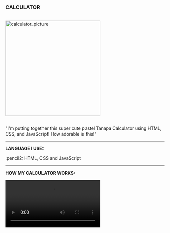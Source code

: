 <div>
  <h3>CALCULATOR</h3>
  <br>
  <div>
    <img src="https://github.com/TanapaPalmer/CALCULATOR/assets/119079803/539e1086-d368-48f7-8ef8-799565edb5b0" alt="calculator_picture" height="300"/>
  </div>
  <br>
  <p>"I'm putting together this super cute pastel Tanapa Calculator using HTML, CSS, and JavaScript! How adorable is this!"</p>

  <hr>

  <div>
    <p><strong>LANGUAGE I USE:</strong></p>
    <p>:pencil2: HTML, CSS and JavaScript</p>
  </div>

  <hr>

  <div>
    <p><strong>HOW MY CALCULATOR WORKS:</strong></p>
    <video src="https://github.com/TanapaPalmer/CALCULATOR/assets/119079803/e5483321-1be8-43d4-92ad-ad67585d4ab7"></video>
  </div>
</div>


